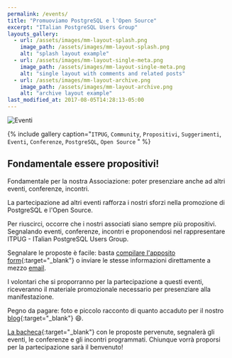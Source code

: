 ```yaml
---
permalink: /events/
title: "Promuoviamo PostgreSQL e l'Open Source"
excerpt: "ITalian PostgreSQL Users Group"
layouts_gallery:
  - url: /assets/images/mm-layout-splash.png
    image_path: /assets/images/mm-layout-splash.png
    alt: "splash layout example"
  - url: /assets/images/mm-layout-single-meta.png
    image_path: /assets/images/mm-layout-single-meta.png
    alt: "single layout with comments and related posts"
  - url: /assets/images/mm-layout-archive.png
    image_path: /assets/images/mm-layout-archive.png
    alt: "archive layout example"
last_modified_at: 2017-08-05T14:28:13-05:00
---
```


![Eventi]({{site.baseurl}}/assets/images/eventi.jpg)

{% include gallery caption="`ITPUG`, `Community`, `Propositivi`, `Suggerimenti`, `Eventi`, `Conferenze`, `PostgreSQL`, `Open Source` " %}

## Fondamentale essere propositivi!

Fondamentale per la nostra Associazione: poter presenziare anche ad altri eventi, conferenze, incontri.

La partecipazione ad altri eventi rafforza i nostri sforzi nella promozione di PostgreSQL e l'Open Source.

Per riuscirci, occorre che i nostri associati siano sempre più propositivi. Segnalando eventi, conferenze, incontri e proponendosi nel rappresentare ITPUG - ITalian PostgreSQL Users Group.

Segnalare le proposte è facile: basta [compilare l'apposito form](https://docs.google.com/forms/d/e/1FAIpQLSdfePlsGR-HzfXJbmrrdy7O8DfEREP9SSZ-4zxSWXYOlrVg9A/viewform){:target="_blank"} o inviare le stesse informazioni direttamente a mezzo [email](mailto:info@itpug.org).

I volontari che si proporranno per la partecipazione a questi eventi, riceveranno il materiale promozionale necessario per presenziare alla manifestazione.

Pegno da pagare: foto e piccolo racconto di quanto accaduto per il nostro [blog](http://blog.itpug.org/){:target="_blank"} :smile:.

[La bacheca]({{site.baseurl}}/bacheca/){:target="_blank"} con le proposte pervenute, segnalerà gli eventi, le conferenze e gli incontri programmati. Chiunque vorrà proporsi per la partecipazione sarà il benvenuto!
